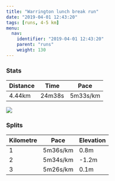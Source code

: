 ```yaml
---
title: "Warrington lunch break run"
date: "2019-04-01 12:43:20"
tags: [runs, 4-5 km]
menu:
  nav:
    identifier: "2019-04-01 12:43:20"
    parent: "runs"
    weight: 130
---
```


### Stats

| Distance | Time | Pace |
|----------|------|------|
|4.44km|24m38s|5m33s/km|

<img src='https://maps.googleapis.com/maps/api/staticmap?maptype=roadmap&path=enc:i{zdIj{uN`Hf@~@vHzEvLbPsCfByCnAeMqAwe@sOaKoBoOaCyCu`@uDh_@`CfCjBfCjHiE|Av@f@@zR}Edc@sFX&key=AIzaSyAfqMeaZ1CCJFGP5cWud__oZnT_Pybg-1M&size=800x800&markers=color:yellow|label:S|53.39077,-2.57478&markers=color:green|label:F|53.390429999999995,-2.574969999999999'>

### Splits

| Kilometre | Pace | Elevation |
|------|------|-----------|
|1|5m36s/km|0.8m|
|2|5m34s/km|-1.2m|
|3|5m26s/km|0.1m|
